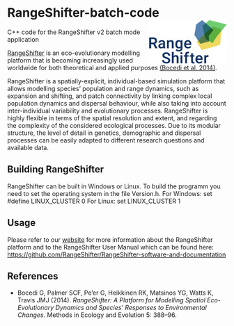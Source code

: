 # RangeShifter-batch-code <img src="RS_logo.png" align="right" height = 100/>
C++ code for the RangeShifter v2 batch mode application

[RangeShifter](https://rangeshifter.github.io/)
is an eco-evolutionary modelling platform that is becoming 
increasingly used worldwide for both theoretical and applied purposes
[(Bocedi et al. 2014)](https://besjournals.onlinelibrary.wiley.com/doi/full/10.1111/2041-210X.12162).

RangeShifter is a spatially-explicit, individual-based simulation platform that 
allows modelling species’ population and range dynamics, such as expansion and shifting, and 
patch connectivity by linking complex local population dynamics and dispersal 
behaviour, while also taking into account inter-individual variability and 
evolutionary processes. RangeShifter is highly flexible in terms of the spatial 
resolution and extent, and regarding the complexity of the considered ecological 
processes. Due to its modular structure, the level of detail in genetics, demographic and 
dispersal processes can be easily adapted to different research questions and 
available data.

## Building RangeShifter
RangeShifter can be built in Windows or Linux. To build the programm you need to set the operating system in the file Version.h.
For Windows: set #define LINUX_CLUSTER 0
For Linux: set LINUX_CLUSTER 1

## Usage

Please refer to our [website](https://rangeshifter.github.io/) for more information about the RangeShifter  
platform and to the RangeShifter User Manual which can be found here: https://github.com/RangeShifter/RangeShifter-software-and-documentation


## References

 - Bocedi G, Palmer SCF, Pe’er G, Heikkinen RK, Matsinos YG, Watts K, Travis JMJ (2014). 
 *RangeShifter: A Platform for Modelling Spatial Eco-Evolutionary Dynamics and 
 Species’ Responses to Environmental Changes.* Methods in Ecology and Evolution 5: 388–96. 
